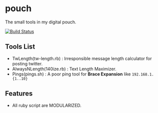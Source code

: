 pouch
=====

The small tools in my digital pouch.

[![Build Status](https://travis-ci.org/toooooooby/pouch.png?branch=master)](https://travis-ci.org/toooooooby/pouch)

Tools List
---------

* TwLength(tw-length.rb)      : Irresponsible message length calculator for posting twitter.
* AlwaysNLength(140ize.rb)    : Text Length Maximizer.
* Pings(pings.sh)             : A poor ping tool for **Brace Expansion** like `192.168.1.{1..10}`

Features
--------

* All ruby script are MODULARIZED.

